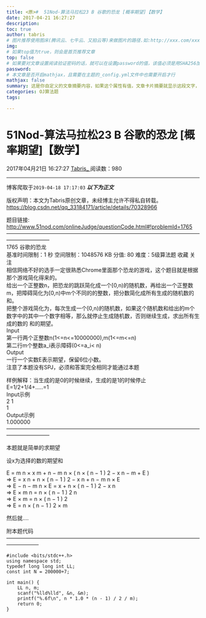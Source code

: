 ```yaml
---
title: <原>#  51Nod-算法马拉松23 B 谷歌的恐龙 [概率期望]【数学】
date: 2017-04-21 16:27:27
description:
toc: true
author: tabris
# 图片推荐使用图床(腾讯云、七牛云、又拍云等)来做图片的路径.如:http://xxx.com/xxx.jpg
img: 
# 如果top值为true，则会是首页推荐文章
top: false
# 如果要对文章设置阅读验证密码的话，就可以在设置password的值，该值必须是用SHA256加密后的密码，防止被他人识破
password: 
# 本文章是否开启mathjax，且需要在主题的_config.yml文件中也需要开启才行
mathjax: false
summary: 这是你自定义的文章摘要内容，如果这个属性有值，文章卡片摘要就显示这段文字，否则程序会自动截取文章的部分内容作为摘要
categories: OJ算法题
tags:

---
```





#  51Nod-算法马拉松23 B 谷歌的恐龙 [概率期望]【数学】

2017年04月21日 16:27:27  [ Tabris_ ](https://me.csdn.net/qq_33184171) 阅读数：980


--- 
 博客爬取于`2019-04-18 17:17:03`
***以下为正文***

版权声明：本文为Tabris原创文章，未经博主允许不得私自转载。
https://blog.csdn.net/qq_33184171/article/details/70328966

题目链接: [ http://www.51nod.com/onlineJudge/questionCode.html#!problemId=1765
](http://www.51nod.com/onlineJudge/questionCode.html#!problemId=1765)  
————————————————————————————————————————————  
1765 谷歌的恐龙  
基准时间限制：1 秒 空间限制：1048576 KB 分值: 80 难度：5级算法题 收藏 关注  
相信网络不好的选手一定很熟悉Chrome里面那个恐龙的游戏，这个题目就是根据那个游戏简化得来的。  
给出一个正整数n，把恐龙的跳跃简化成一个[0,n)的随机数，再给出一个正整数m，把障碍简化为[0,n)中m个不同的的整数，把分数简化成所有生成的随机数的和。  
把整个游戏简化为，每次生成一个[0,n)的随机数，如果这个随机数和给出的m个数字中的其中一个数字相等，那么就停止生成随机数，否则继续生成，求出所有生成的数的
和的期望。  
Input  
第一行两个正整数n(1<=n<=10000000),m(1<=m<=n)  
第二行m个整数a_i表示障碍(0<=a_i< n)  
Output  
一行一个实数E表示期望，保留6位小数。  
注意了本题没有SPJ，必须和答案完全相同才能通过本题

样例解释：当生成的是0的时候继续，生成的是1的时候停止  
E=1/2+1/4+…..=1  
Input示例  
2 1  
1  
Output示例  
1.000000  
————————————————————————————————————————————

本题就是简单的求期望

设x为选择的数的期望和

E  =  m  n  ×  x  m  \+  n  −  m  n  ×  (  n  ×  (  n  −  1  )  2  −  x  n  −
m  \+  E  )  
⇒  E  =  x  n  \+  n  ×  (  n  −  1  )  2  −  x  n  \+  n  −  m  n  ×  E  
⇒  E  −  n  −  m  n  ×  E  =  x  \+  n  ×  (  n  −  1  )  2  −  x  n  
⇒  E  ×  m  n  =  n  ×  (  n  −  1  )  2  n  
⇒  E  ×  m  =  n  ×  (  n  −  1  )  2  
⇒  E  =  n  ×  (  n  −  1  )  2  ×  m

然后就….

附本题代码  
——————————————————————————————————————————

    
    
    #include <bits/stdc++.h>
    using namespace std;
    typedef long long int LL;
    const int N = 200000+7;
    
    int main() {
        LL n, m;
        scanf("%lld%lld", &n, &m);
        printf("%.6f\n", n * 1.0 * (n - 1) / 2 / m);
        return 0;
    }
    

